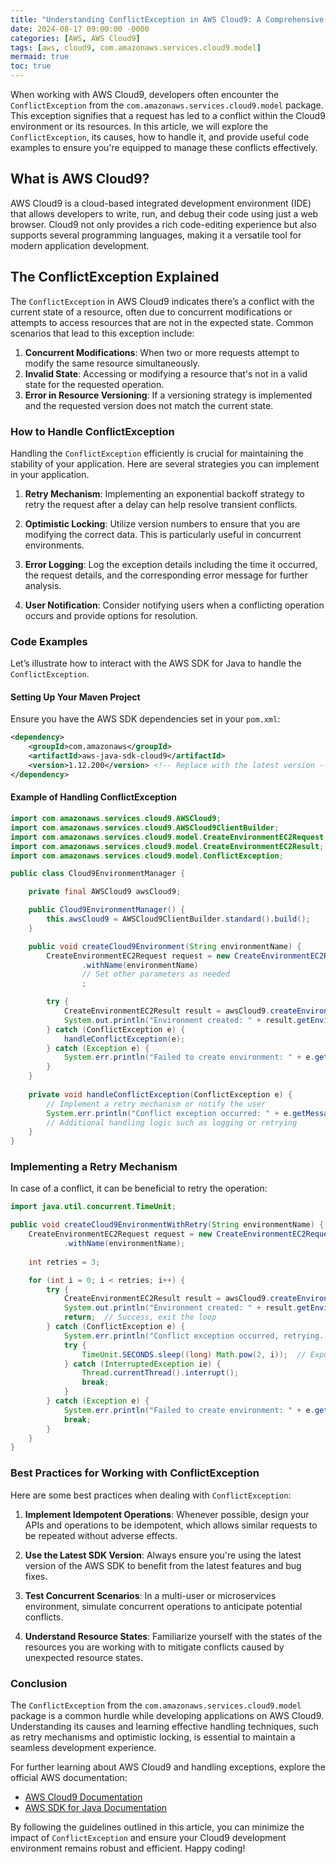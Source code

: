 ```yaml
---
title: "Understanding ConflictException in AWS Cloud9: A Comprehensive Guide"
date: 2024-08-17 09:00:00 -0000
categories: [AWS, AWS Cloud9]
tags: [aws, cloud9, com.amazonaws.services.cloud9.model]
mermaid: true
toc: true
---
```



When working with AWS Cloud9, developers often encounter the `ConflictException` from the `com.amazonaws.services.cloud9.model` package. This exception signifies that a request has led to a conflict within the Cloud9 environment or its resources. In this article, we will explore the `ConflictException`, its causes, how to handle it, and provide useful code examples to ensure you're equipped to manage these conflicts effectively.

## What is AWS Cloud9?

AWS Cloud9 is a cloud-based integrated development environment (IDE) that allows developers to write, run, and debug their code using just a web browser. Cloud9 not only provides a rich code-editing experience but also supports several programming languages, making it a versatile tool for modern application development.

## The ConflictException Explained

The `ConflictException` in AWS Cloud9 indicates there’s a conflict with the current state of a resource, often due to concurrent modifications or attempts to access resources that are not in the expected state. Common scenarios that lead to this exception include:

1. **Concurrent Modifications**: When two or more requests attempt to modify the same resource simultaneously.
2. **Invalid State**: Accessing or modifying a resource that's not in a valid state for the requested operation.
3. **Error in Resource Versioning**: If a versioning strategy is implemented and the requested version does not match the current state.

### How to Handle ConflictException

Handling the `ConflictException` efficiently is crucial for maintaining the stability of your application. Here are several strategies you can implement in your application.

1. **Retry Mechanism**: Implementing an exponential backoff strategy to retry the request after a delay can help resolve transient conflicts.

2. **Optimistic Locking**: Utilize version numbers to ensure that you are modifying the correct data. This is particularly useful in concurrent environments.

3. **Error Logging**: Log the exception details including the time it occurred, the request details, and the corresponding error message for further analysis.

4. **User Notification**: Consider notifying users when a conflicting operation occurs and provide options for resolution.

### Code Examples

Let’s illustrate how to interact with the AWS SDK for Java to handle the `ConflictException`. 

#### Setting Up Your Maven Project

Ensure you have the AWS SDK dependencies set in your `pom.xml`:

```xml
<dependency>
    <groupId>com.amazonaws</groupId>
    <artifactId>aws-java-sdk-cloud9</artifactId>
    <version>1.12.200</version> <!-- Replace with the latest version -->
</dependency>
```

#### Example of Handling ConflictException

```java
import com.amazonaws.services.cloud9.AWSCloud9;
import com.amazonaws.services.cloud9.AWSCloud9ClientBuilder;
import com.amazonaws.services.cloud9.model.CreateEnvironmentEC2Request;
import com.amazonaws.services.cloud9.model.CreateEnvironmentEC2Result;
import com.amazonaws.services.cloud9.model.ConflictException;

public class Cloud9EnvironmentManager {

    private final AWSCloud9 awsCloud9;

    public Cloud9EnvironmentManager() {
        this.awsCloud9 = AWSCloud9ClientBuilder.standard().build();
    }

    public void createCloud9Environment(String environmentName) {
        CreateEnvironmentEC2Request request = new CreateEnvironmentEC2Request()
                .withName(environmentName)
                // Set other parameters as needed
                ;

        try {
            CreateEnvironmentEC2Result result = awsCloud9.createEnvironmentEC2(request);
            System.out.println("Environment created: " + result.getEnvironmentId());
        } catch (ConflictException e) {
            handleConflictException(e);
        } catch (Exception e) {
            System.err.println("Failed to create environment: " + e.getMessage());
        }
    }
    
    private void handleConflictException(ConflictException e) {
        // Implement a retry mechanism or notify the user
        System.err.println("Conflict exception occurred: " + e.getMessage());
        // Additional handling logic such as logging or retrying
    }
}
```

### Implementing a Retry Mechanism

In case of a conflict, it can be beneficial to retry the operation:

```java
import java.util.concurrent.TimeUnit;

public void createCloud9EnvironmentWithRetry(String environmentName) {
    CreateEnvironmentEC2Request request = new CreateEnvironmentEC2Request()
            .withName(environmentName);
    
    int retries = 3;

    for (int i = 0; i < retries; i++) {
        try {
            CreateEnvironmentEC2Result result = awsCloud9.createEnvironmentEC2(request);
            System.out.println("Environment created: " + result.getEnvironmentId());
            return;  // Success, exit the loop
        } catch (ConflictException e) {
            System.err.println("Conflict exception occurred, retrying...(" + (i + 1) + ")");
            try {
                TimeUnit.SECONDS.sleep((long) Math.pow(2, i));  // Exponential backoff
            } catch (InterruptedException ie) {
                Thread.currentThread().interrupt();
                break;
            }
        } catch (Exception e) {
            System.err.println("Failed to create environment: " + e.getMessage());
            break;
        }
    }
}
```

### Best Practices for Working with ConflictException

Here are some best practices when dealing with `ConflictException`:

1. **Implement Idempotent Operations**: Whenever possible, design your APIs and operations to be idempotent, which allows similar requests to be repeated without adverse effects.

2. **Use the Latest SDK Version**: Always ensure you're using the latest version of the AWS SDK to benefit from the latest features and bug fixes.

3. **Test Concurrent Scenarios**: In a multi-user or microservices environment, simulate concurrent operations to anticipate potential conflicts.

4. **Understand Resource States**: Familiarize yourself with the states of the resources you are working with to mitigate conflicts caused by unexpected resource states.

### Conclusion

The `ConflictException` from the `com.amazonaws.services.cloud9.model` package is a common hurdle while developing applications on AWS Cloud9. Understanding its causes and learning effective handling techniques, such as retry mechanisms and optimistic locking, is essential to maintain a seamless development experience.

For further learning about AWS Cloud9 and handling exceptions, explore the official AWS documentation:
- [AWS Cloud9 Documentation](https://docs.aws.amazon.com/cloud9/latest/user-guide/Welcome.html)
- [AWS SDK for Java Documentation](https://docs.aws.amazon.com/sdk-for-java/latest/developer-guide/home.html)

By following the guidelines outlined in this article, you can minimize the impact of `ConflictException` and ensure your Cloud9 development environment remains robust and efficient. Happy coding!